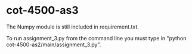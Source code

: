 # cot-4500-as3

The Numpy module is still included in requirement.txt.

To run assignment_3.py from the command line you must type in 
"python cot-4500-as2/main/assignment_3.py". 